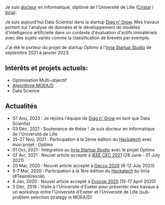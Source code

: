 Je suis [docteur](/fr/thesis) en informatique, diplômé de l'Université de Lille ([Cristal](https://www.cristal.univ-lille.fr/?rubrique27&eid=47) / [Inria](https://www.inria.fr/equipes/bonus)). 

Je suis aujourd'hui Data Scientist dans la startup [Diag n' Grow](https://www.diagngrow.com/). Mes travaux portent sur l'analyse de données et le développement de modèles d'intelligence artificielle dans un contexte d'évaluation d'actifs immatériels avec des sujets variés comme la classification de brevets par exemple.

J'ai été le porteur du projet de startup Optimo à l'[Inria Startup Studio](https://www.inria.fr/en/inria-startup-studio) de septembre 2021 à janvier 2023.


## Intérêts et projets actuels:

- Optimisation Multi-objectif
- [Algorithme MOEA/D](https://sites.google.com/view/moead/home)
- Data Science


## Actualités

- 07 Aou, 2023 : Je rejoins l'équipe de [Diag n' Grow](https://www.diagngrow.com/) en tant que Data Scientist
- 03 Déc, 2021 : Soutenance de thèse ! Je suis docteur en informatique de l'Université de Lille
- 25-27 Nov, 2021 : Participation à la 2ème édition du [Hackatech](https://hackatechlille.inria.fr/) avec mon projet : Optimo
- 01 Oct, 2021 : Intégration au [Inria Startup Studio](https://www.inria.fr/en/inria-startup-studio) avec le projet Optimo
- 07 Avr, 2021 : Nouvel article accepté à [IEEE CEC 2021](https://cec2021.mini.pw.edu.pl/) (28 June - 01 July 2021)
- 20 Mar, 2020 : Nouvel article accepté à [Gecco 2020](https://gecco-2020.sigevo.org/index.html/HomePage) (8-12 July 2020)
- 5-7 Mar, 2020 : Participation à la 1ère édition du [Hackatech](https://hackatechlille.inria.fr/) by Inria (#TeamKresnik)
- 8 Jan, 2020 : Nouvel article accepté à [Evocop 2020](http://www.evostar.org/2020/) (15-17 April 2020)
- 5 Déc, 2019 : Visite à l'Université d'Exeter pour présenter mes travaux à un workshop entre l'Université d'Exeter et l'Université de Lille (sub-problem selection strategy in MOEA/D)
